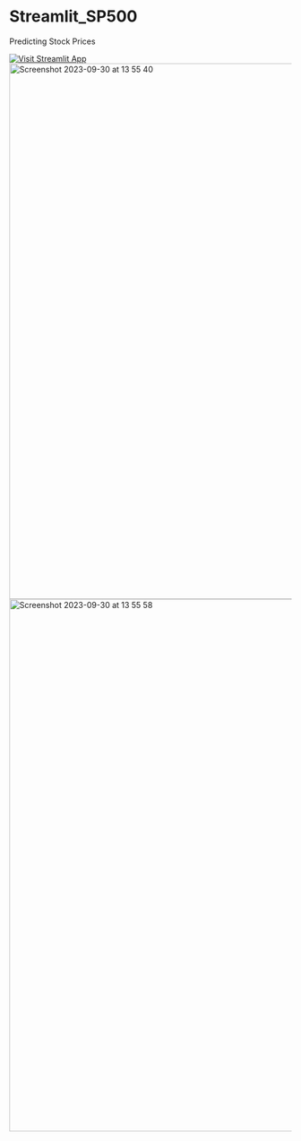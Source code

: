 # Streamlit_SP500
Predicting Stock Prices


[![Visit Streamlit App](https://static.streamlit.io/badges/streamlit_badge_black_white.svg)](https://finsp500.streamlit.app/)
<img width="957" alt="Screenshot 2023-09-30 at 13 55 40" src="https://github.com/rajinipreethajohn/Streamlit_SP500/assets/72058664/2f18572f-f4d7-454d-8962-6a2aef7a9a02">
<img width="951" alt="Screenshot 2023-09-30 at 13 55 58" src="https://github.com/rajinipreethajohn/Streamlit_SP500/assets/72058664/9691c6d4-4611-4580-b8a8-0580b4b650d6">
